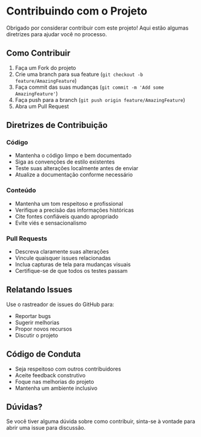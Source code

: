 # Contribuindo com o Projeto

Obrigado por considerar contribuir com este projeto! Aqui estão algumas diretrizes para ajudar você no processo.

## Como Contribuir

1. Faça um Fork do projeto
2. Crie uma branch para sua feature (`git checkout -b feature/AmazingFeature`)
3. Faça commit das suas mudanças (`git commit -m 'Add some AmazingFeature'`)
4. Faça push para a branch (`git push origin feature/AmazingFeature`)
5. Abra um Pull Request

## Diretrizes de Contribuição

### Código

- Mantenha o código limpo e bem documentado
- Siga as convenções de estilo existentes
- Teste suas alterações localmente antes de enviar
- Atualize a documentação conforme necessário

### Conteúdo

- Mantenha um tom respeitoso e profissional
- Verifique a precisão das informações históricas
- Cite fontes confiáveis quando apropriado
- Evite viés e sensacionalismo

### Pull Requests

- Descreva claramente suas alterações
- Vincule quaisquer issues relacionadas
- Inclua capturas de tela para mudanças visuais
- Certifique-se de que todos os testes passam

## Relatando Issues

Use o rastreador de issues do GitHub para:

- Reportar bugs
- Sugerir melhorias
- Propor novos recursos
- Discutir o projeto

## Código de Conduta

- Seja respeitoso com outros contribuidores
- Aceite feedback construtivo
- Foque nas melhorias do projeto
- Mantenha um ambiente inclusivo

## Dúvidas?

Se você tiver alguma dúvida sobre como contribuir, sinta-se à vontade para abrir uma issue para discussão.